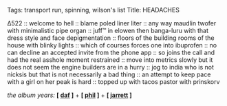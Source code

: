 Tags: transport run, spinning, wilson's list
Title: HEADACHES
  
∆522 :: welcome to hell :: blame poled liner liter :: any way maudlin twofer with minimalistic pipe organ :: juff™ in elowen then banga-luru with that dress style and face depigmentation :: floors of the building rooms of the house with blinky lights :: which of courses forces one into ibuprofen :: no can decline an accepted invite from the phone app :: so joins the call and had the real asshole moment restrained :: move into metrics slowly but it does not seem the engine builders are in a hurry :: jog to india who is not nicksis but that is not necessarily a bad thing :: an attempt to keep pace with a girl on her peak is hard :: topped up with tacos pastor with prinskorv  
  
_the album years:_ **[ [daf](https://rateyourmusic.com/release/album/deutsch-amerikanische-freundschaft/alles-ist-gut/) ]** + **[ [phil](https://rateyourmusic.com/release/album/phil-collins/face-value/) ]** + **[ [jarrett](https://rateyourmusic.com/release/album/keith-jarrett/invocations-the-moth-and-the-flame/) ]**  
